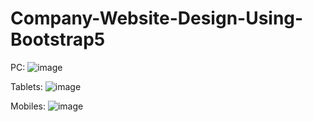 # Company-Website-Design-Using-Bootstrap5
PC:
![image](https://user-images.githubusercontent.com/49645682/129441039-37562cf9-9172-465e-b982-c8b7d84cb1a2.png)


Tablets:
![image](https://user-images.githubusercontent.com/49645682/129441048-09661a05-9d5d-4525-95f8-b1d07cae70fc.png)


Mobiles:
![image](https://user-images.githubusercontent.com/49645682/129441054-85c382c0-d2dd-4f55-b4d8-9bfd459a6152.png)
